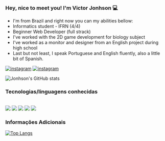 ### Hey, nice to meet you! I'm Victor Jonhson 💻

* I'm from Brazil and right now you can my abilities bellow: 
* Informatics student - IFRN (4/4)
* Beginner Web Developer (full strack)
* I've worked with the 2D game development for biology subject 
* I've worked as a monitor and designer from an English project during high school
* Last but not least, I speak Portuguese and English fluently, also a little bit of Spanish. 

[![instagram](https://img.shields.io/badge/Instagram-E4405F?style=for-the-badge&logo=instagram&logoColor=white)](https://instagram.com/_victorjonhson)
[![instagram](https://img.shields.io/badge/Facebook-1877F2?style=for-the-badge&logo=facebook&logoColor=white)](https://www.facebook.com/victorjonhson.aciole)


![Jonhson's GitHub stats](https://github-readme-stats.vercel.app/api?username=VJonhson-webDeveloper&show_icons=true&theme=dracula)

### Tecnologias/linguagens conhecidas
<div style="display:inline_block"><br/>
<img src="https://img.shields.io/badge/HTML5-E34F26?style=for-the-badge&logo=html5&logoColor=white">
<img src="https://img.shields.io/badge/CSS3-1572B6?style=for-the-badge&logo=css3&logoColor=white">
<img src="https://img.shields.io/badge/JavaScript-F7DF1E?style=for-the-badge&logo=javascript&logoColor=black">
<img src="https://img.shields.io/badge/Java-ED8B00?style=for-the-badge&logo=java&logoColor=white">
<img src="https://img.shields.io/badge/C%23-239120?style=for-the-badge&logo=c-sharp&logoColor=white">
</div>

### Informações Adicionais
[![Top Langs](https://github-readme-stats.vercel.app/api/top-langs/?username=VJonhson-webDeveloper&layout=compact)](https://github.com/anuraghazra/github-readme-stats)
